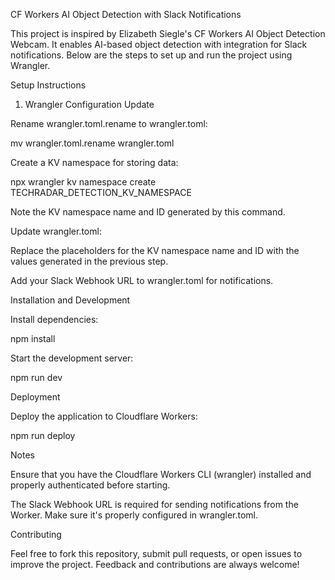 CF Workers AI Object Detection with Slack Notifications

This project is inspired by Elizabeth Siegle's CF Workers AI Object Detection Webcam. It enables AI-based object detection with integration for Slack notifications. Below are the steps to set up and run the project using Wrangler.

Setup Instructions

1. Wrangler Configuration Update

Rename wrangler.toml.rename to wrangler.toml:

mv wrangler.toml.rename wrangler.toml

Create a KV namespace for storing data:

npx wrangler kv namespace create TECHRADAR_DETECTION_KV_NAMESPACE

Note the KV namespace name and ID generated by this command.

Update wrangler.toml:

Replace the placeholders for the KV namespace name and ID with the values generated in the previous step.

Add your Slack Webhook URL to wrangler.toml for notifications.

Installation and Development

Install dependencies:

npm install

Start the development server:

npm run dev

Deployment

Deploy the application to Cloudflare Workers:

npm run deploy

Notes

Ensure that you have the Cloudflare Workers CLI (wrangler) installed and properly authenticated before starting.

The Slack Webhook URL is required for sending notifications from the Worker. Make sure it's properly configured in wrangler.toml.

Contributing

Feel free to fork this repository, submit pull requests, or open issues to improve the project. Feedback and contributions are always welcome!

